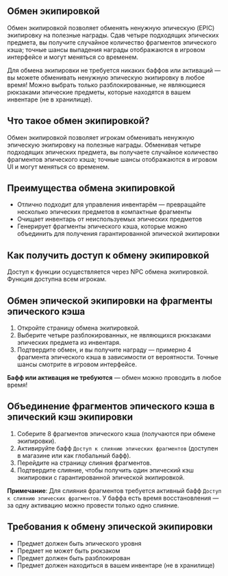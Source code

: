 ## Обмен экипировкой

Обмен экипировкой позволяет обменять ненужную эпическую (EPIC) экипировку на полезные награды. Сдав четыре подходящих эпических предмета, вы получите случайное количество фрагментов эпического кэша; точные шансы выпадения награды отображаются в игровом интерфейсе и могут меняться со временем.

Для обмена экипировки не требуется никаких баффов или активаций — вы можете обменивать ненужную эпическую экипировку в любое время! Можно выбрать только разблокированные, не являющиеся рюкзаками эпические предметы, которые находятся в вашем инвентаре (не в хранилище).

## Что такое обмен экипировкой?

Обмен экипировкой позволяет игрокам обменивать ненужную эпическую экипировку на полезные награды. Обменивая четыре подходящих эпических предмета, вы получаете случайное количество фрагментов эпического кэша; точные шансы отображаются в игровом UI и могут меняться со временем.

## Преимущества обмена экипировкой

- Отлично подходит для управления инвентарём — превращайте несколько эпических предметов в компактные фрагменты
- Очищает инвентарь от неиспользуемых эпических предметов
- Генерирует фрагменты эпического кэша, которые можно объединить для получения гарантированной эпической экипировки

## Как получить доступ к обмену экипировкой

Доступ к функции осуществляется через NPC обмена экипировкой. Функция доступна всем игрокам.

## Обмен эпической экипировки на фрагменты эпического кэша

1. Откройте страницу обмена экипировкой.
2. Выберите четыре разблокированных, не являющихся рюкзаками эпических предмета из инвентаря.
3. Подтвердите обмен, и вы получите награду — примерно 4 фрагмента эпического кэша в зависимости от вероятности. Точные шансы смотрите в игровом интерфейсе.

**Бафф или активация не требуются** — обмен можно проводить в любое время!

## Объединение фрагментов эпического кэша в эпический кэш экипировки

1. Соберите 8 фрагментов эпического кэша (получаются при обмене экипировки).
2. Активируйте бафф `Доступ к слиянию эпических фрагментов` (доступен в магазине или как глобальный бафф).
3. Перейдите на страницу слияния фрагментов.
4. Подтвердите слияние, чтобы получить один эпический кэш экипировки с гарантированной эпической экипировкой.

**Примечание**: Для слияния фрагментов требуется активный бафф `Доступ к слиянию эпических фрагментов`. У баффа есть время восстановления — за одну активацию можно провести только одно слияние.

## Требования к обмену эпической экипировки

- Предмет должен быть эпического уровня
- Предмет не может быть рюкзаком
- Предмет должен быть разблокирован
- Предмет должен находиться в вашем инвентаре (не в хранилище)
